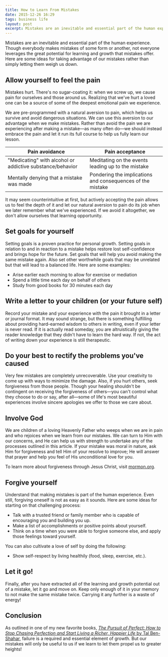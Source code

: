 ```yaml
---
title: How to Learn From Mistakes
date: 2015-12-26 16:29
tags: business life
layout: post
excerpt: Mistakes are an inevitable and essential part of the human experience. Though everybody makes mistakes of some form or another, not everyone leverages the great potential for learning and growth that mistakes offer. Here are some ideas for taking advantage of our mistakes rather than simply letting them weigh us down.
---
```


Mistakes are an inevitable and essential part of the human experience. Though everybody makes mistakes of some form or another, not everyone leverages the great potential for learning and growth that mistakes offer. Here are some ideas for taking advantage of our mistakes rather than simply letting them weigh us down.

## Allow yourself to feel the pain

Mistakes hurt. There's no sugar-coating it: when we screw up, we cause pain for ourselves and those around us. Realizing that we've hurt a loved one can be a source of some of the deepest emotional pain we experience.

We are pre-programmed with a natural aversion to pain, which helps us survive and avoid dangerous situations. We can use this aversion to our advantage when we make mistakes. Rather than avoid the pain we are experiencing after making a mistake—as many often do—we should instead embrace the pain and let it run its full course to help us fully learn our lesson.

<table>
  <thead>
    <tr>
      <th>Pain avoidance</th>
      <th>Pain acceptance</th>
    </tr>
  </thead>
  <tbody>
    <tr>
      <td>"Medicating" with alcohol or addictive substance/behavior</td>
      <td>Meditating on the events leading up to the mistake</td>
    </tr>
    <tr>
      <td>Mentally denying that a mistake was made</td>
      <td>Pondering the implications and consequences of the mistake</td>
    </tr>
  </tbody>
</table>

It may seem counterintuitive at first, but actively accepting the pain allows us to feel the depth of it and let our natural aversion to pain do its job when we later remember what we've experienced. If we avoid it altogether, we don't allow ourselves that learning opportunity.

## Set goals for yourself

Setting goals is a proven practice for personal growth. Setting goals in relation to and in reaction to a mistake helps restore lost self-confidence and brings hope for the future. Set goals that will help you avoid making the same mistake again. Also set other worthwhile goals that may be unrelated but that will lead to a balanced life. Here are some examples:

* Arise earlier each morning to allow for exercise or mediation
* Spend a little time each day on behalf of others
* Study from good books for 30 minutes each day

## Write a letter to your children (or your future self)

Record your mistake and your experience with the pain it brought in a letter or journal format. It may sound strange, but there is something fulfilling about providing hard-earned wisdom to others in writing, even if your letter is never read. If it is actually read someday, you are altruistically giving the reader knowledge that they didn't have to learn the hard way. If not, the act of writing down your experience is still therapeutic.

## Do your best to rectify the problems you've caused

Very few mistakes are completely unrecoverable. Use your creativity to come up with ways to minimize the damage. Also, if you hurt others, seek forgiveness from those people. Though your healing shouldn't be contingent on receiving the forgiveness of others—you can't control what they choose to do or say, after all—some of life's most beautiful experiences involve sincere apologies we offer to those we care about.

## Involve God

We are children of a loving Heavenly Father who weeps when we are in pain and who rejoices when we learn from our mistakes. We can turn to Him with our concerns, and He can help us with strength to undertake any of the processes outlined in this article. If your mistake was moral in nature, ask Him for forgiveness and tell Him of your resolve to improve; He will answer that prayer and help you feel of His unconditional love for you.

To learn more about forgiveness through Jesus Christ, visit [mormon.org](https://www.mormon.org/beliefs/jesus-christ#repentance).

## Forgive yourself

Understand that making mistakes is part of the human experience. Even still, forgiving oneself is not as easy as it sounds. Here are some ideas for starting on that challenging process:

* Talk with a trusted friend or family member who is capable of encouraging you and building you up.
* Make a list of accomplishments or positive points about yourself.
* Think on a time when you were able to forgive someone else, and apply those feelings toward yourself.

You can also cultivate a love of self by doing the following:

* Show self-respect by living healthily (food, sleep, exercise, etc.).

## Let it go!

Finally, after you have extracted all of the learning and growth potential out of a mistake, let it go and move on. Keep only enough of it in your memory to not make the same mistake twice. Carrying it any further is a waste of energy!

## Conclusion

As outlined in one of my new favorite books, [_The Pursuit of Perfect: How to Stop Chasing Perfection and Start Living a Richer, Happier Life_ by Tal Ben-Shahar](/picks/the-pursuit-of-perfect-by-tal-ben-shahar/), failure is a required and essential element of growth. But our mistakes will only be useful to us if we learn to let them propel us to greater heights!
